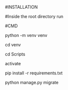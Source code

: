 #INSTALLATION

#Inside the root directory run

#CMD

python -m venv venv

cd venv

cd Scripts

activate

pip install -r requirements.txt

python manage.py migrate
